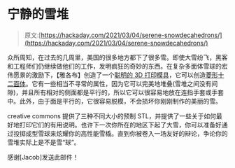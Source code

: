 # 宁静的雪堆

> 原文:[https://hackaday.com/2021/03/04/serene-snowdecahedrons/](https://hackaday.com/2021/03/04/serene-snowdecahedrons/)

众所周知，在过去的几周里，美国的很多地方都下了很多雪。即使大雪纷飞，黑客和工程师们仍继续做他们的工作，发明疯狂的奇妙的东西。在复杂多面体雪球的宏伟愿景的激励下，【雅各布】创造了一个[聪明的 3D 打印模具](https://www.prusaprinters.org/prints/56670-snowdecahedron-impossible-snowball-maker)，它可以创造[菱形十二面体](https://en.wikipedia.org/wiki/Rhombic_dodecahedron)。它有一些相当不寻常的属性，因为它可以完美地堆叠(雪堆之间没有间隙)，并且所有相对的侧面都是平行的，所以它可以很容易地放在连指手套或手套中。此外，由于面是平行的，它很容易脱模，不会损坏你刚刚制作的美丽的雪。

creative commons 提供了三种不同大小的预制 STL，并提供了一些关于如何最好地打印它们的有用说明。也许下一次你所在的地区下起了大雪，你可以准备好通过投掷成型雪球来炫耀你的高性能雪橇。直到你被卷入一场友好的辩论，争论你的雪堆实际上是不是雪“球”。

感谢[Jacob]发送此邮件！
